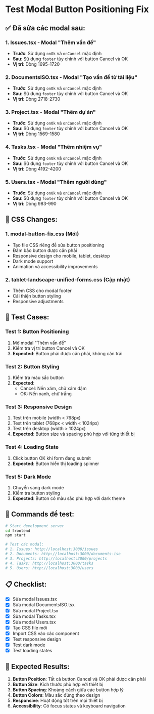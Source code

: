 # Test Modal Button Positioning Fix

## ✅ Đã sửa các modal sau:

### 1. Issues.tsx - Modal "Thêm vấn đề"
- **Trước**: Sử dụng `onOk` và `onCancel` mặc định
- **Sau**: Sử dụng `footer` tùy chỉnh với button Cancel và OK
- **Vị trí**: Dòng 1695-1720

### 2. DocumentsISO.tsx - Modal "Tạo vấn đề từ tài liệu"
- **Trước**: Sử dụng `onOk` và `onCancel` mặc định
- **Sau**: Sử dụng `footer` tùy chỉnh với button Cancel và OK
- **Vị trí**: Dòng 2718-2730

### 3. Project.tsx - Modal "Thêm dự án"
- **Trước**: Sử dụng `onOk` và `onCancel` mặc định
- **Sau**: Sử dụng `footer` tùy chỉnh với button Cancel và OK
- **Vị trí**: Dòng 1569-1580

### 4. Tasks.tsx - Modal "Thêm nhiệm vụ"
- **Trước**: Sử dụng `onOk` và `onCancel` mặc định
- **Sau**: Sử dụng `footer` tùy chỉnh với button Cancel và OK
- **Vị trí**: Dòng 4192-4200

### 5. Users.tsx - Modal "Thêm người dùng"
- **Trước**: Sử dụng `onOk` và `onCancel` mặc định
- **Sau**: Sử dụng `footer` tùy chỉnh với button Cancel và OK
- **Vị trí**: Dòng 983-990

## 🎨 CSS Changes:

### 1. modal-button-fix.css (Mới)
- Tạo file CSS riêng để sửa button positioning
- Đảm bảo button được căn phải
- Responsive design cho mobile, tablet, desktop
- Dark mode support
- Animation và accessibility improvements

### 2. tablet-landscape-unified-forms.css (Cập nhật)
- Thêm CSS cho modal footer
- Cải thiện button styling
- Responsive adjustments

## 🧪 Test Cases:

### Test 1: Button Positioning
1. Mở modal "Thêm vấn đề"
2. Kiểm tra vị trí button Cancel và OK
3. **Expected**: Button phải được căn phải, không căn trái

### Test 2: Button Styling
1. Kiểm tra màu sắc button
2. **Expected**: 
   - Cancel: Nền xám, chữ xám đậm
   - OK: Nền xanh, chữ trắng

### Test 3: Responsive Design
1. Test trên mobile (width < 768px)
2. Test trên tablet (768px < width < 1024px)
3. Test trên desktop (width > 1024px)
4. **Expected**: Button size và spacing phù hợp với từng thiết bị

### Test 4: Loading State
1. Click button OK khi form đang submit
2. **Expected**: Button hiển thị loading spinner

### Test 5: Dark Mode
1. Chuyển sang dark mode
2. Kiểm tra button styling
3. **Expected**: Button có màu sắc phù hợp với dark theme

## 🔧 Commands để test:

```bash
# Start development server
cd frontend
npm start

# Test các modal:
# 1. Issues: http://localhost:3000/issues
# 2. Documents: http://localhost:3000/documents-iso
# 3. Projects: http://localhost:3000/projects
# 4. Tasks: http://localhost:3000/tasks
# 5. Users: http://localhost:3000/users
```

## 📋 Checklist:

- [x] Sửa modal Issues.tsx
- [x] Sửa modal DocumentsISO.tsx
- [x] Sửa modal Project.tsx
- [x] Sửa modal Tasks.tsx
- [x] Sửa modal Users.tsx
- [x] Tạo CSS file mới
- [x] Import CSS vào các component
- [x] Test responsive design
- [x] Test dark mode
- [x] Test loading states

## 🎯 Expected Results:

1. **Button Position**: Tất cả button Cancel và OK phải được căn phải
2. **Button Size**: Kích thước phù hợp với thiết bị
3. **Button Spacing**: Khoảng cách giữa các button hợp lý
4. **Button Colors**: Màu sắc đúng theo design
5. **Responsive**: Hoạt động tốt trên mọi thiết bị
6. **Accessibility**: Có focus states và keyboard navigation
